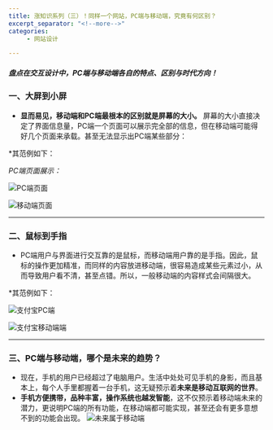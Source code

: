 ```yaml
---
title: 涨知识系列（三）！同样一个网站，PC端与移动端，究竟有何区别？
excerpt_separator: "<!--more-->"
categories:
     - 网站设计

---
```


##### 盘点在交互设计中，PC端与移动端各自的特点、区别与时代方向！
<!--more-->

### 一、大屏到小屏

* **显而易见，移动端和PC端最根本的区别就是屏幕的大小。** 屏幕的大小直接决定了界面信息量，PC端一个页面可以展示完全部的信息，但在移动端可能得好几个页面来承载。甚至无法显示出PC端某些部分：

*其范例如下：

*PC端页面展示：*

![PC端页面](/XiaoYang/assets/images/PC端页面.png)

![移动端页面](/XiaoYang/assets/images/移动端页面.jpg)

***

### 二、鼠标到手指
* PC端用户与界面进行交互靠的是鼠标，而移动端用户靠的是手指。因此，鼠标的操作更加精准，而同样的内容放进移动端，很容易造成某些元素过小，从而导致用户看不清，甚至点错。所以，一般移动端的内容样式会间隔很大。

*其范例如下：

![支付宝PC端](/XiaoYang/assets/images/支付宝PC端.png)

![支付宝移动端端](/XiaoYang/assets/images/支付宝移动端.jpg)


***
### 三、PC端与移动端，哪个是未来的趋势？

* 现在，手机的用户已经超过了电脑用户。生活中处处可见手机的身影，而且基本上，每个人手里都握着一台手机，这无疑预示着**未来是移动互联网的世界**。
* **手机方便携带，品种丰富，操作系统也越发智能**，这不仅预示着移动端未来的潜力，更说明PC端的所有功能，在移动端都可能实现，甚至还会有更多意想不到的功能会出现。
![未来属于移动端](https://ss2.bdstatic.com/70cFvnSh_Q1YnxGkpoWK1HF6hhy/it/u=2023829624,2658484144&fm=26&gp=0.jpg)
